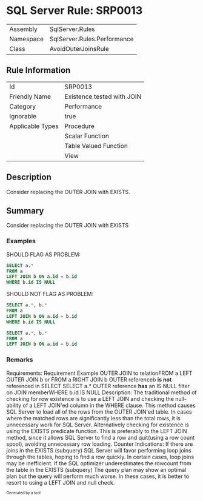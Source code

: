 ﻿# SQL Server Rule: SRP0013
  
|    |    |
|----|----|
| Assembly | SqlServer.Rules |
| Namespace | SqlServer.Rules.Performance |
| Class | AvoidOuterJoinsRule |
  
## Rule Information
  
|    |    |
|----|----|
| Id | SRP0013 |
| Friendly Name | Existence tested with JOIN |
| Category | Performance |
| Ignorable | true |
| Applicable Types | Procedure  |
|   | Scalar Function |
|   | Table Valued Function |
|   | View |
  
## Description
  
Consider replacing the OUTER JOIN with EXISTS.
  
## Summary
  
Consider replacing the OUTER JOIN with EXISTS
  
### Examples
  

SHOULD FLAG AS PROBLEM:

```sql
SELECT a.*
FROM a
LEFT JOIN b ON a.id = b.id
WHERE b.id IS NULL
```

SHOULD NOT FLAG AS PROBLEM:

```sql
SELECT a.*, b.*
FROM a
LEFT JOIN b ON a.id = b.id
WHERE b.id IS NULL
```

```sql
SELECT a.*, b.*
FROM a
LEFT JOIN b ON a.id = b.id
```
  
### Remarks
  
  <para>Requirements:
  <list type="table">
    <listheader>
      <term>Requirement</term>
      <description>Example</description>
    </listheader>
    <item><term>OUTER JOIN to relation</term><description><c>FROM a LEFT OUTER JOIN b</c> or <c>FROM a RIGHT JOIN b</c></description></item>
    <item><term>OUTER reference<c>b</c> <b>is not</b> referenced in SELECT </term><description> <c>SELECT a.*</c></description></item>
    <item><term>OUTER reference <b>has</b> an <c>IS NULL</c> filter on JOIN member</term><description><c>WHERE b.id IS NULL</c></description></item>
  </list>
  </para>
  <para>Description:
  The traditional method of checking for row existence is to use a LEFT JOIN and checking the null-ability of a LEFT JOIN'ed column in the WHERE clause.
  This method causes SQL Server to load all of the rows from the OUTER JOIN'ed table.
  In cases where the matched rows are significantly less than the total rows, it is unnecessary work for SQL Server.
  </para>
  <para>
  Alternatively checking for existence is using the EXISTS predicate function.
  This is preferably to the LEFT JOIN method, since it allows SQL Server to find a row and quit(using a row count spool), avoiding unnecessary row loading.
  </para>
  <para>
  Counter Indications:
  <list type="bullet">
    <item>If there are joins in the <c>EXISTS (subquery)</c>
     SQL Server will favor performing loop joins through the tables, hoping to find a row quickly.
     In certain cases, loop joins may be inefficient.</item>
    <item>If the SQL optimizer underestimates the <c>rowcount</c> from the table in the <c>EXISTS (subquery)</c>
     The query plan may show an optimal plan but the query will perform much worse.
     In these cases, it is better to resort to using a LEFT JOIN and null check.</item>
  </list>
  </para>
  
<sub><sup>Generated by a tool</sup></sub>
